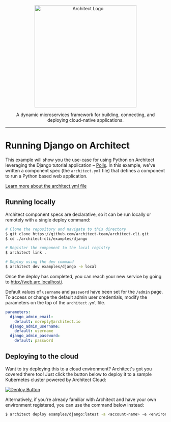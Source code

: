 <p align="center">
  <a href="//architect.io" target="blank"><img src="https://docs.architect.io/img/logo.svg" width="320" alt="Architect Logo" /></a>
</p>

<p align="center">
  A dynamic microservices framework for building, connecting, and deploying cloud-native applications.
</p>

---

# Running Django on Architect

This example will show you the use-case for using Python on Architect leveraging the Django tutorial application – [Polls](//docs.djangoproject.com/en/4.0/intro/tutorial01/). In this example, we've written a component spec (the `architect.yml` file) that defines a component to run a Python based web application.

[Learn more about the architect.yml file](//docs.architect.io/configuration)

## Running locally

Architect component specs are declarative, so it can be run locally or remotely with a single deploy command:

```sh
# Clone the repository and navigate to this directory
$ git clone https://github.com/architect-team/architect-cli.git
$ cd ./architect-cli/examples/django

# Register the component to the local registry
$ architect link .

# Deploy using the dev command
$ architect dev examples/django -e local
```

Once the deploy has completed, you can reach your new service by going to http://web.arc.localhost/.

Default values of `username` and `password` have been set for the `/admin` page. To access or change the default admin user credentials, modify the parameters on the top of the `architect.yml` file.

```yaml
parameters:
  django_admin_email:
    default: noreply@architect.io
  django_admin_username:
    default: username
  django_admin_password:
    default: password
```

## Deploying to the cloud

Want to try deploying this to a cloud environment? Architect's got you covered there too! Just click the button below to deploy it to a sample Kubernetes cluster powered by Architect Cloud:

[![Deploy Button](https://docs.architect.io/deploy-button.svg)](https://cloud.architect.io/examples/components/django/deploy?tag=latest&interface=http%3Ahttp)

Alternatively, if you're already familiar with Architect and have your own environment registered, you can use the command below instead:

```sh
$ architect deploy examples/django:latest -a <account-name> -e <environment-name> -i http:http
```
